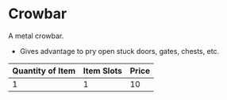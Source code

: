 # Crowbar

A metal crowbar.

- Gives advantage to pry open stuck doors, gates, chests, etc.

| Quantity of Item | Item Slots | Price |
| ---------------- | ---------- | ----- |
| 1                | 1          | 10    |
